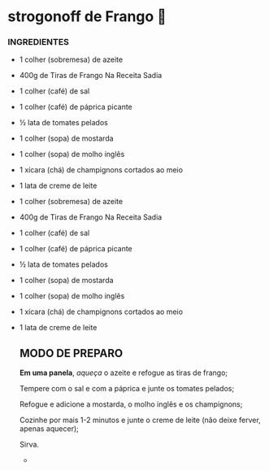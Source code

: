 

# strogonoff de Frango :chicken:

### INGREDIENTES

- 1 colher (sobremesa) de azeite

- 400g de Tiras de Frango Na Receita Sadia
- 1 colher (café) de sal
- 1 colher (café) de páprica picante
- ½ lata de tomates pelados
- 1 colher (sopa) de mostarda
- 1 colher (sopa) de molho inglês
- 1 xícara (chá) de champignons cortados ao meio
- 1 lata de creme de leite

- 1 colher (sobremesa) de azeite

- 400g de Tiras de Frango Na Receita Sadia

- 1 colher (café) de sal

- 1 colher (café) de páprica picante

- ½ lata de tomates pelados

- 1 colher (sopa) de mostarda

- 1 colher (sopa) de molho inglês

- 1 xícara (chá) de champignons cortados ao meio

- 1 lata de creme de leite

  ## MODO DE PREPARO

  **Em uma panela**, _aqueça_ o azeite e refogue as tiras de frango;

  Tempere com o sal e com a páprica e junte os tomates pelados;

  Refogue e adicione a mostarda, o molho inglês e os champignons;

  Cozinhe por mais 1-2 minutos e junte o creme de leite (não deixe ferver, apenas aquecer);

  Sirva.

  - 

  



